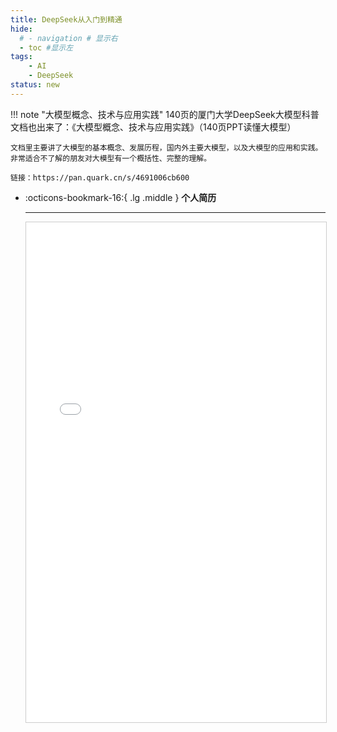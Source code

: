 ```yaml
---
title: DeepSeek从入门到精通
hide:
  # - navigation # 显示右
  - toc #显示左
tags:
    - AI
    - DeepSeek
status: new
---
```


!!! note "大模型概念、技术与应用实践"
    140页的厦门大学DeepSeek大模型科普文档也出来了：《大模型概念、技术与应用实践》（140页PPT读懂大模型）

    文档里主要讲了大模型的基本概念、发展历程，国内外主要大模型，以及大模型的应用和实践。非常适合不了解的朋友对大模型有一个概括性、完整的理解。

    链接：https://pan.quark.cn/s/4691006cb600

<div class="grid cards" markdown>

-   :octicons-bookmark-16:{ .lg .middle } __个人简历__

    ---

    <iframe src="../AI/DeepSeek从入门到精通.pdf" width="100%" height="800px" style="border: 1px solid #ccc; overflow: auto;">
    </iframe>
    

</div>